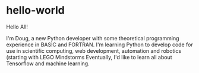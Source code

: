 # hello-world

Hello All!

I'm Doug, a new Python developer with some theoretical programming experience in BASIC and FORTRAN.
I'm learning Python to develop code for use in scientific computing, web development, automation and robotics (starting with LEGO Mindstorms
Eventually, I'd like to learn all about Tensorflow and machine learning.
